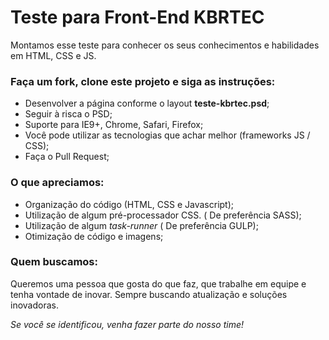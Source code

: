 # Teste para Front-End KBRTEC

Montamos esse teste para conhecer os seus conhecimentos e habilidades em HTML, CSS e JS.

### Faça um fork, clone este projeto e siga as instruções:

- Desenvolver a página conforme o layout **teste-kbrtec.psd**;
- Seguir à risca o PSD;
- Suporte para IE9+, Chrome, Safari, Firefox;
- Você pode utilizar as tecnologias que achar melhor (frameworks JS / CSS);
- Faça o Pull Request;

 ### O que apreciamos:

- Organização do código (HTML, CSS e Javascript);
- Utilização de algum pré-processador CSS. ( De preferência SASS);
- Utilização de algum *task-runner* ( De preferência GULP);
- Otimização de código e imagens;

### Quem buscamos:

Queremos uma pessoa que gosta do que faz, que trabalhe em equipe e tenha vontade de inovar. Sempre buscando atualização e soluções inovadoras.

*Se você se identificou, venha fazer parte do nosso time!*
